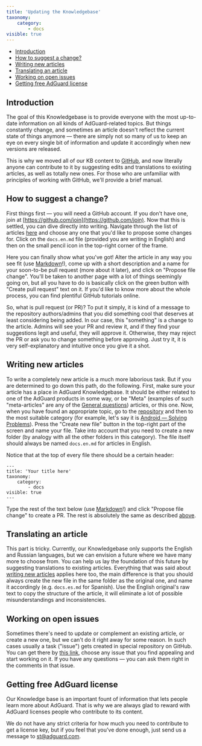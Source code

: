 ```yaml
---
title: 'Updating the Knowledgebase'
taxonomy:
    category:
        - docs
visible: true
---
```


*   [Introduction](#introduction)
*   [How to suggest a change?](#suggest-change)
*   [Writing new articles](#new-article)
*   [Translating an article](#translating)
*   [Working on open issues](#issues)
*   [Getting free AdGuard license](#license)

<a name="introduction"></a>

## Introduction

The goal of this Knowledgebase is to provide everyone with the most up-to-date information on all kinds of AdGuard-related topics. But things constantly change, and sometimes an article doesn't reflect the current state of things anymore — there are simply not so many of us to keep an eye on every single bit of information and update it accordingly when new versions are released. 

This is why we moved all of our KB content to [GitHub](https://github.com/AdguardTeam/AdguardKnowledgeBase/), and now literally anyone can contribute to it by suggesting edits and translations to existing articles, as well as totally new ones. For those who are unfamiliar with principles of working with GitHub, we'll provide a brief manual.

<a name="suggest-change"></a>

## How to suggest a change?

First things first — you will need a GitHub account. If you don't have one, join at [https://github.com/join](https://github.com/join). Now that this is settled, you can dive directly into writing. Navigate through the list of articles [here](https://github.com/AdguardTeam/AdguardKnowledgeBase/tree/master/pages/) and choose any one that you'd like to propose some changes for. Click on the `docs.en.md` file (provided you are writing in English) and then on the small pencil icon in the top-right corner of the frame.

Here you can finally show what you've got! Alter the article in any way you see fit (use [Markdown](https://github.com/LewisVo/Markdown-Tutorial)!), come up with a short description and a name for your soon-to-be pull request (more about it later), and click on "Propose file change". You'll be taken to another page with a lot of things seemingly going on, but all you have to do is basically click on the green button with "Create pull request" text on it. If you'd like to know more about the whole process, you can find plentiful GitHub tutorials online. 

So, what is pull request (or PR)? To put it simply, it is kind of a message to the repository authors/admins that you did something cool that deserves at least considering being added. In our case, this "something" is a change to the article. Admins will see your PR and review it, and if they find your suggestions legit and useful, they will approve it. Otherwise, they may reject the PR or ask you to change something before approving. Just try it, it is very self-explanatory and intuitive once you give it a shot.

<a name="new-article"></a>

## Writing new articles

To write a completely new article is a much more laborious task. But if you are determined to go down this path, do the following. First, make sure your article has a place in AdGuard Knowledgebase. It should be either related to one of the AdGuard products in some way, or be "Meta" (examples of such "meta-articles" are any of the [General questions](https://kb.adguard.com/en)) articles, or this one. Now, when you have found an appropriate topic, go to the [repository](https://github.com/AdguardTeam/AdguardKnowledgeBase/tree/master/pages/) and then to the most suitable category (for example, let's say it is [Android — Solving Problems](https://github.com/AdguardTeam/AdguardKnowledgeBase/tree/master/pages/05.android/06.solving-problems)). Press the "Create new file" button in the top-right part of the screen and name your file. Take into account that you need to create a new folder (by analogy with all the other folders in this category). The file itself should always be named `docs.en.md` for articles in English.

Notice that at the top of every file there should be a certain header:

```
---
title: 'Your title here'
taxonomy:
    category:
        - docs
visible: true
---
```
Type the rest of the text below (use [Markdown](https://github.com/LewisVo/Markdown-Tutorial)!) and click "Propose file change" to create a PR. The rest is absolutely the same as described [above](#suggest-change).

<a name="translating"></a>

## Translating an article

This part is tricky. Currently, our Knowledgebase only supports the English and Russian languages, but we can envision a future where we have many more to choose from. You can help us lay the foundation of this future by suggesting translations to existing articles. Everything that was said about [writing new articles](#new-article) applies here too, the main difference is that you should always create the new file in the same folder as the original one, and name it accordingly (e.g. `docs.es.md` for Spanish). Use the English original's raw text to copy the structure of the article, it will eliminate a lot of possible misunderstandings and inconsistencies.

<a name="issues"></a>

## Working on open issues

Sometimes there's need to update or complement an existing article, or create a new one, but we can't do it right away for some reason. In such cases usually a task ("issue") gets created in special repository on GitHub. You can get there by [this link](https://github.com/AdguardTeam/AdguardKnowledgeBase/issues/), choose any issue that you find appealing and start working on it. If you have any questions — you can ask them right in the comments in that issue.     

<a name="license"></a>

## Getting free AdGuard license

Our Knowledge base is an important fount of information that lets people learn more about AdGuard. That is why we are always glad to reward with AdGuard licenses people who contribute to its content.

We do not have any strict criteria for how much you need to contribute to get a license key, but if you feel that you’ve done enough, just send us a message to [st@adguard.com](mailto:st@adguard.com).
